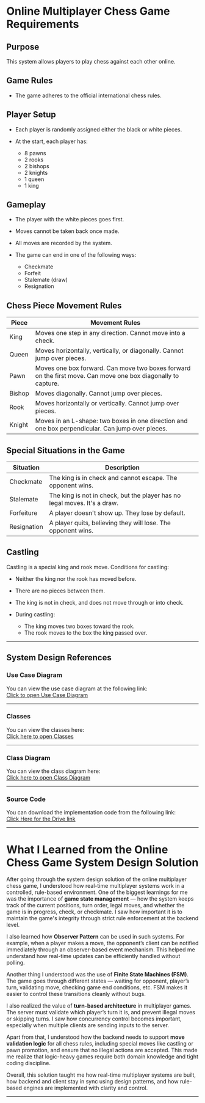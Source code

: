 # Online Multiplayer Chess Game Requirements

## Purpose

This system allows players to play chess against each other online.

## Game Rules

* The game adheres to the official international chess rules.

## Player Setup

* Each player is randomly assigned either the black or white pieces.
* At the start, each player has:

  * 8 pawns
  * 2 rooks
  * 2 bishops
  * 2 knights
  * 1 queen
  * 1 king

## Gameplay

* The player with the white pieces goes first.
* Moves cannot be taken back once made.
* All moves are recorded by the system.
* The game can end in one of the following ways:

  * Checkmate
  * Forfeit
  * Stalemate (draw)
  * Resignation

## Chess Piece Movement Rules

| Piece  | Movement Rules                                                                                               |
| ------ | ------------------------------------------------------------------------------------------------------------ |
| King   | Moves one step in any direction. Cannot move into a check.                                                   |
| Queen  | Moves horizontally, vertically, or diagonally. Cannot jump over pieces.                                      |
| Pawn   | Moves one box forward. Can move two boxes forward on the first move. Can move one box diagonally to capture. |
| Bishop | Moves diagonally. Cannot jump over pieces.                                                                   |
| Rook   | Moves horizontally or vertically. Cannot jump over pieces.                                                   |
| Knight | Moves in an L-shape: two boxes in one direction and one box perpendicular. Can jump over pieces.             |

## Special Situations in the Game

| Situation   | Description                                                               |
| ----------- | ------------------------------------------------------------------------- |
| Checkmate   | The king is in check and cannot escape. The opponent wins.                |
| Stalemate   | The king is not in check, but the player has no legal moves. It's a draw. |
| Forfeiture  | A player doesn't show up. They lose by default.                           |
| Resignation | A player quits, believing they will lose. The opponent wins.              |

## Castling

Castling is a special king and rook move. Conditions for castling:

* Neither the king nor the rook has moved before.
* There are no pieces between them.
* The king is not in check, and does not move through or into check.
* During castling:

  * The king moves two boxes toward the rook.
  * The rook moves to the box the king passed over.

---

## System Design References

###  Use Case Diagram  
You can view the use case diagram at the following link:  
[Click to open Use Case Diagram](https://viewer.diagrams.net/?tags=%7B%7D&lightbox=1&target=blank&highlight=0000ff&edit=_blank&layers=1&nav=1&dark=1#R%3Cmxfile%3E%3Cdiagram%20name%3D%22Page-1%22%20id%3D%22ynTVcEyBGNndaVA7v8Mh%22%3E7V1bc5s4FP41nmkfkpHE%2FdG5tLuz7Uy6nb103zCoNhtAXsCJ01%2B%2F4iIMQo6xjQTO9CETECDgfN85OufoCM%2B022j7MXHXq8%2FEx%2BEMAX870%2B5mCJm2ptF%2FectL2aLrOihblkngl21w1%2FA1%2BIGrRnbaJvBx2joxIyTMgnW70SNxjL2s1eYmCXlun%2FadhO27rt0l7jR89dyw2%2FpX4GerqhUBsDvwCw6WK3Zrkx2JXHZ21ZCuXJ88N5q0%2B5l2mxCSlVvR9haHufiYYMrrPuw5Wj9ZguOszwVz%2FM%2BVp4f3wZcvP%2F78FKS%2F6vPPV4ZZdvPkhpvqlWfIDGmHN98J7Zc%2BdvZSCcP8b0PYgau0gGpOT9DMNcX7Znecbi2r%2F0VHC9bwR4pv3RTTa%2B4Cd5m4Ed0i33Ok6N%2FtCqcp%2Ff%2FRjfIzvr6kGaYnmG60ppfGi3Td6JK%2B5YK%2FDW0rH5k1o9bTowxv8%2FZVFoW0AdJNNwyWMd32qARxQhuecJIFFPx5dSAKfD%2B%2F%2FOZ5FWT469r18r6eKddpW0I2sY9z4YL6dnkHeLsXIFjDTjUGkwhnyQs9hV0ATaO8ptIWpFsVd54b3IOscdXgnVa1uRXfl3XvO0bQjYoUxxDEEhCEk2xbEiJZNYQ%2BgKAc2JaTZQjEZIrEBA1DmqCcszUJ6Xs0yUuwm%2BVakT8iApu139ylRhcXu3PPo0hkfRWCvhQ1o%2FvoPSxkEOptzGwBtZEuggzKQswE8hALyTKIa4ToHtlMExcdtXFxNAEuUICLLQ0WqECR8hFnWYw0E8QEcJhAIDBwtQuiBhQkD5R%2FSaEqk4akliyDBALBmGMZKiHR5EHyFODn%2FJmLp8hBSSeJimH2URSkVFF0eagkOM390imrCW%2B5akE31cRWCoghD5DIfcwHk4g8TRQO3mrZugAOtfpxfsC5F4516OZv%2F2WDcTxJPADg1MMxRx9FRPHdsHj8TsjjJOFABrrmIu4JDOu2dEAe3Odp6oeBOHsl1A9TKRwSw%2FoKjt%2Fi4j0mCYjGASJOtagExJIYtTNAgng5STgAl%2FgSw6ErhUNitF7BcROkK7KeJCDdEQQaIo9X6QhiSYzVfeyFVDz0FBqMbMJpWi1b46MQKMDEUen2WjKDdTcMyoTwHizKZj944pvStRsfdWuwcL3HZZHvv%2FJISJLyeJa4ccoAyk9rHAtz6V75bvL4Llku3lEBUwkC9u99%2BT8%2Fggyj3GluvH8vDrzaEVf5Hp3poNYbT4qQujN2WGxJzVN4JPGnHBh3ABEOpGoBkZinWITEoyEYmz6Kq%2F1jzQV7DjZLz26jCRQURwucHLjFhFQUAZtjhIa6jBDm3B1pjJCYKnF9v%2BZDgl%2FV00HoQHycuBm5JEYgp4fRVjsLY0lM1kRuEGduMRNDkZpoBIQAD4opyhCode1ECRteRrE%2Fz6uR6F5MYtyWS7t8gkoiefm7ufOtOq%2FYuds2D929zJrlJ9jvVDNxkqW%2BmpsscfbK%2B5h7IGgI2BDIl7UlOKT0eWo%2Fh0jo1R0eSFAwd8tg4rUOcMClZJN4uLpsh12nJ4fvCZpcT6UoOj0VLKhf%2FAxiSEwdPdDQ%2BJXxlaNfunLX%2BeYmCudeboV3pU6f3AUOH0gaZAHJS54WJMtINOvWQmVkeHU2O4GayC8WVYXUk3qDqzOzE2egBu09qN1vM2oJ%2Bs%2Bl7qxG6bHlWs%2BKJKFZ7n4I8vcrjMB%2Bm7INssKkXBvV3rfGkZ1JyXeYRdnZofKi4S1RqcivWSKrr8kyDpqsWvnPtE%2BQdwsQ0E80UFA3DnUl2ULZ5yfvpsv145kOx%2BK5PUGeG3yu2eFLJ3vz3ORnEWw%2BZpLN8%2FMzohfBc9jXojvUtDa4Dq41YBzge7H3gJOAgpEXSw%2BuBM4ElUDv5Il45vZWgrryuO6Kr9mWrQTnp6CnqwQtx6a3GrQcG3BAAQbkutU7FhvRsYEWHzL3d2wgz3XeXZfN9fOz25PlOuzN9CEZC9QRkV8qAO2TiYj4rK6tOAdgn5%2FVvwgi9o0lx%2FKwzSka3I6HfbJzofEetqPauRDNVQyRBL0GGmq7qqZ9iDhnuqqHSaIfJMlFZEgpA%2FV2VxpLZquiTY%2FVhReVO0dvhBkaixbqzKxqD07WrMo1ss22QXEMfWyDor0R2tQL%2Fjuz6KpoI5pzuWSDctjvvgxmGAbHDKCYGcy3ksqMRkpBPjfKFedvgBvAanPD4XvaQw2KVVEgzE5b5yek%2Bx%2BZ%2F24AZEufdlQruxyWeKJJlmFGst3AVZIPmJKzuEPET5fBSahz9srgkxCy7RUS0Gag6oG5HwW9VwBNtXgA2Z3FpsLVEEqrBxxRkv0MZRelWupct%2Fys36jajDpTkJp1ojp3uaIpTgQ6ooz0wMRQRgtzXFpwZRO7ZYMXSAtRfvhy7YU1LXthnVqycDoxjvVJkcFPuxmWCqd04HztyLwbNSGLAD9hZfJkmSDvEF%2FaYBvg9Wfr2F1bSfg0cIp4ZKaiUZkKeQuJ1HtURzNV56M69p04ubwbOAE9Mu9GzTAj0HHZ1I%2FMgxFj4BTzuMQYd%2BoB2nyBBjw1Y6Ny6Ox8dsxWYJBqyfQkHivy8N10VbANdko8GvUfqA9HwbXjmC2e6rBvsd1xafK8E5nFplU0fjCf2WO8Hq7YlE1R1ASGzjWbUDu%2B6JqvNxX1JtlUQvCWFxhc1mIaNscyKcrb1iGb3dv8Az6eUe0XQIDGt8%2BXVQbdm5KH4%2FvBKGnylNTtE01w%2FjlSrivFc94QHDcdIYWSlmW3XAZgmH2JCRC3TMXS0QF6ihwH6UtXjL48PuxsD7d%2Bi3eHzZNdCacTvfFZg4E86%2B4HfVkmTbJnLXG5wIz9hEUo2gNB7IUbv%2FyYf3Wofdkb%2B42LTo5eOGkr%2BiSttJ%2B4qM30T%2Fjlw88ruCFa8c84ogj%2B87%2Bz8xP%2BfvDbnc%2B3CH5uAmrDaD%2Fd3f26UjlW7H6lSrv%2FHw%3D%3D%3C%2Fdiagram%3E%3C%2Fmxfile%3E)

---

###  Classes  
You can view the classes here:  
[Click here to open Classes](https://viewer.diagrams.net/?tags=%7B%7D&lightbox=1&target=blank&highlight=0000ff&edit=_blank&layers=1&nav=1&page-id=Yhvb6GZMFiwhP_EUVGIg&dark=1#R%3Cmxfile%3E%3Cdiagram%20name%3D%22Page-1%22%20id%3D%22ynTVcEyBGNndaVA7v8Mh%22%3E7V1bc5s4FP41nmkfkpHE%2FdG5tLuz7Uy6nb103zCoNhtAXsCJ01%2B%2F4iIMQo6xjQTO9CETECDgfN85OufoCM%2B022j7MXHXq8%2FEx%2BEMAX870%2B5mCJm2ptF%2FectL2aLrOihblkngl21w1%2FA1%2BIGrRnbaJvBx2joxIyTMgnW70SNxjL2s1eYmCXlun%2FadhO27rt0l7jR89dyw2%2FpX4GerqhUBsDvwCw6WK3Zrkx2JXHZ21ZCuXJ88N5q0%2B5l2mxCSlVvR9haHufiYYMrrPuw5Wj9ZguOszwVz%2FM%2BVp4f3wZcvP%2F78FKS%2F6vPPV4ZZdvPkhpvqlWfIDGmHN98J7Zc%2BdvZSCcP8b0PYgau0gGpOT9DMNcX7Znecbi2r%2F0VHC9bwR4pv3RTTa%2B4Cd5m4Ed0i33Ok6N%2FtCqcp%2Ff%2FRjfIzvr6kGaYnmG60ppfGi3Td6JK%2B5YK%2FDW0rH5k1o9bTowxv8%2FZVFoW0AdJNNwyWMd32qARxQhuecJIFFPx5dSAKfD%2B%2F%2FOZ5FWT469r18r6eKddpW0I2sY9z4YL6dnkHeLsXIFjDTjUGkwhnyQs9hV0ATaO8ptIWpFsVd54b3IOscdXgnVa1uRXfl3XvO0bQjYoUxxDEEhCEk2xbEiJZNYQ%2BgKAc2JaTZQjEZIrEBA1DmqCcszUJ6Xs0yUuwm%2BVakT8iApu139ylRhcXu3PPo0hkfRWCvhQ1o%2FvoPSxkEOptzGwBtZEuggzKQswE8hALyTKIa4ToHtlMExcdtXFxNAEuUICLLQ0WqECR8hFnWYw0E8QEcJhAIDBwtQuiBhQkD5R%2FSaEqk4akliyDBALBmGMZKiHR5EHyFODn%2FJmLp8hBSSeJimH2URSkVFF0eagkOM390imrCW%2B5akE31cRWCoghD5DIfcwHk4g8TRQO3mrZugAOtfpxfsC5F4516OZv%2F2WDcTxJPADg1MMxRx9FRPHdsHj8TsjjJOFABrrmIu4JDOu2dEAe3Odp6oeBOHsl1A9TKRwSw%2FoKjt%2Fi4j0mCYjGASJOtagExJIYtTNAgng5STgAl%2FgSw6ErhUNitF7BcROkK7KeJCDdEQQaIo9X6QhiSYzVfeyFVDz0FBqMbMJpWi1b46MQKMDEUen2WjKDdTcMyoTwHizKZj944pvStRsfdWuwcL3HZZHvv%2FJISJLyeJa4ccoAyk9rHAtz6V75bvL4Llku3lEBUwkC9u99%2BT8%2Fggyj3GluvH8vDrzaEVf5Hp3poNYbT4qQujN2WGxJzVN4JPGnHBh3ABEOpGoBkZinWITEoyEYmz6Kq%2F1jzQV7DjZLz26jCRQURwucHLjFhFQUAZtjhIa6jBDm3B1pjJCYKnF9v%2BZDgl%2FV00HoQHycuBm5JEYgp4fRVjsLY0lM1kRuEGduMRNDkZpoBIQAD4opyhCode1ECRteRrE%2Fz6uR6F5MYtyWS7t8gkoiefm7ufOtOq%2FYuds2D929zJrlJ9jvVDNxkqW%2BmpsscfbK%2B5h7IGgI2BDIl7UlOKT0eWo%2Fh0jo1R0eSFAwd8tg4rUOcMClZJN4uLpsh12nJ4fvCZpcT6UoOj0VLKhf%2FAxiSEwdPdDQ%2BJXxlaNfunLX%2BeYmCudeboV3pU6f3AUOH0gaZAHJS54WJMtINOvWQmVkeHU2O4GayC8WVYXUk3qDqzOzE2egBu09qN1vM2oJ%2Bs%2Bl7qxG6bHlWs%2BKJKFZ7n4I8vcrjMB%2Bm7INssKkXBvV3rfGkZ1JyXeYRdnZofKi4S1RqcivWSKrr8kyDpqsWvnPtE%2BQdwsQ0E80UFA3DnUl2ULZ5yfvpsv145kOx%2BK5PUGeG3yu2eFLJ3vz3ORnEWw%2BZpLN8%2FMzohfBc9jXojvUtDa4Dq41YBzge7H3gJOAgpEXSw%2BuBM4ElUDv5Il45vZWgrryuO6Kr9mWrQTnp6CnqwQtx6a3GrQcG3BAAQbkutU7FhvRsYEWHzL3d2wgz3XeXZfN9fOz25PlOuzN9CEZC9QRkV8qAO2TiYj4rK6tOAdgn5%2FVvwgi9o0lx%2FKwzSka3I6HfbJzofEetqPauRDNVQyRBL0GGmq7qqZ9iDhnuqqHSaIfJMlFZEgpA%2FV2VxpLZquiTY%2FVhReVO0dvhBkaixbqzKxqD07WrMo1ss22QXEMfWyDor0R2tQL%2Fjuz6KpoI5pzuWSDctjvvgxmGAbHDKCYGcy3ksqMRkpBPjfKFedvgBvAanPD4XvaQw2KVVEgzE5b5yek%2Bx%2BZ%2F24AZEufdlQruxyWeKJJlmFGst3AVZIPmJKzuEPET5fBSahz9srgkxCy7RUS0Gag6oG5HwW9VwBNtXgA2Z3FpsLVEEqrBxxRkv0MZRelWupct%2Fys36jajDpTkJp1ojp3uaIpTgQ6ooz0wMRQRgtzXFpwZRO7ZYMXSAtRfvhy7YU1LXthnVqycDoxjvVJkcFPuxmWCqd04HztyLwbNSGLAD9hZfJkmSDvEF%2FaYBvg9Wfr2F1bSfg0cIp4ZKaiUZkKeQuJ1HtURzNV56M69p04ubwbOAE9Mu9GzTAj0HHZ1I%2FMgxFj4BTzuMQYd%2BoB2nyBBjw1Y6Ny6Ox8dsxWYJBqyfQkHivy8N10VbANdko8GvUfqA9HwbXjmC2e6rBvsd1xafK8E5nFplU0fjCf2WO8Hq7YlE1R1ASGzjWbUDu%2B6JqvNxX1JtlUQvCWFxhc1mIaNscyKcrb1iGb3dv8Az6eUe0XQIDGt8%2BXVQbdm5KH4%2FvBKGnylNTtE01w%2FjlSrivFc94QHDcdIYWSlmW3XAZgmH2JCRC3TMXS0QF6ihwH6UtXjL48PuxsD7d%2Bi3eHzZNdCacTvfFZg4E86%2B4HfVkmTbJnLXG5wIz9hEUo2gNB7IUbv%2FyYf3Wofdkb%2B42LTo5eOGkr%2BiSttJ%2B4qM30T%2Fjlw88ruCFa8c84ogj%2B87%2Bz8xP%2BfvDbnc%2B3CH5uAmrDaD%2Fd3f26UjlW7H6lSrv%2FHw%3D%3D%3C%2Fdiagram%3E%3Cdiagram%20id%3D%22Yhvb6GZMFiwhP_EUVGIg%22%20name%3D%22Page-2%22%3E7VvbcqM4EP0aV%2B0%2BeAsQtuNHX2ay2a2pSpWndp5lkLFmALFCxPZ%2B%2FeoG5pYJJOMKEPwCNLp1S31Ot5AnYBOc7ymMjl%2BIi%2FyJZbjnCdhOLAvY5oJfhOSiJPxnKIlHsatk5lWww%2F8hLUyLJdhFcaEgI8RnOCoKHRKGyGEFGaSUnIrFDsQv9hpBD1UEOwf6Vek37LKjllqGcX3xJ8LeMe16nr4JYFpaC%2BIjdMkpJwKfJmBDCWHqLjhvkC%2FMlxpG1fv8zNtsZBSFrEmFhx8ry%2F4OHv5ybcOGC%2FDt8Wk51a08QT%2FRGk%2Bsuc%2FbW0diyOyiDTH%2FNxHjXAeQejicgJURnbPHKSMRF9lSxNCZTaGPPVHK4WNDlEuvLfA7T19lP%2Fuy4EC4PnV9ixfTWC6RFS9gqf6qLa%2FJOW2LW0M1V%2ByCiyvdcllUlh2pGEi6KNN%2BzHyXNePcE%2BoiOtUvVjHxxRT8xARtTO2jA8ts%2FXyTqRHLYwfVKtxJHkIXnZVVsbTWC8arGOp9NXCI33MNIowcvawf5W0nFNjTn3dsFbq0nhBlmEPnSjn%2FVqLCWkPBVvW5JrzUwZc4eMAcn7iTsYBftia%2FPR0xQ7sICltsT5xSsm5E2%2Bj8LPKZGZ5yKkIkQIxeeBFdYTlTNTQJmfadej7lEH2uUfqYB3NLV4SaRbys6SvO8hsNtS1g1xog7DZcuCPw5mCLUGXUPY9puuHzLcb%2Fg%2Fsvct%2BkwMeYZxh%2B4bD3Gy%2F%2Be85aBcu8bLC%2BgK09L6MtaIi2tnEjtAUDRNvNEcXxmkDqjpDb3BX35CyySWnZrUrSKObZgtEoZ%2BgY%2FmK3vwGvQxFkmIRfcaBXugsZEm7OE3whG7mk1m5JJOy0JhS6mk%2FasUgXdKAoRqzfKniIbRIqKHHHIEviVynSF0a%2FKzO6Wc2fLLuG0a2b5U%2F2ABldxIgjlzf3wZhBygRvS7P2kcBR6PZ6%2FN3ctWqrwN%2B5NLanavjwgvROwqO674QKQ9k%2FtIwiAc6sakqbfeYppLSLW6W0swES4MpxSNIklxk5MK3S5xQwOunBxzwHD73ejT%2BWkb9SQS9dlQy8QpMPsVhl3vd46m%2FW5xPebp9HTxLWreEPJUKY28UIwV7WRAigLkU2bxUhLAYYITQNbscAoZGjjY7%2F9q9dVtHxFzWOby5rHH92K7%2B%2FG6Dfr9yAD3F0%2B9HtO%2BL25S3x93f75QDdXn7jvocB%2Bgej0%2Bj%2BbTcEze7tCLbWweq1Dnt5PkNq0Oa8Rse0cNSXzq8JDXs9G%2FkNG4%2Bjyqt3a95XjYATXiynQC8t%2BeFwsfZxzCaL7Sv0%2BRCYKE%2BcoNxBvI6ERC0hsaiAIU%2FMfFbEj9URGmOPDoSKG1G%2BMzurQwn9zEXpNIRhVGM%2FUHsc4mZfg9JNpGFGf7tLzFDw8ioe47%2B0CnQYfkLCdnEu%2Bsgi6bdwxfsjIKJxIQzprzZQbGukX5DkFsfI4o1YXKzk3rL4d4LD7ikwFHpegDI9A%2BOPWZWgzTqCNm91XtF8%2Fn%2B2TXkSzF%2BawYw4fRjHHPktgxyEMgr%2FpUCsO36pMGoddRYXY2n%2BRXhQnM907rNYobxEAuy6onrtzFOShK5IaLbGr1kHoBym2bNqmGbPalYBaB%2Bl8cfr%2F7jlu%2Fvr%2F%2BHBp%2F8B%3C%2Fdiagram%3E%3Cdiagram%20id%3D%22nGPVjhsjPKHJRLiRhvLJ%22%20name%3D%22Page-3%22%3E7Vxbb6M4FP41kXYfWIHJpTySy7SjKqOqqWaqfVk54AR3AVNjSpJfvzYYEpK0S9ppElI%2FAQfjc8HfOR9g0zIHweKawsgbExf5LaC7i5Y5bAEALGDxjZAsc4lh6WYumVPsStlaMMErJIW6lCbYRXGlISPEZziqCh0ShshhFRmklKTVZjPiV7VGcI52BBMH%2BrvSX9hlnpQCXV%2BfuEF47hWqu8WZABatpSD2oEvSDZE5apkDSgjL94LFAPkifEVg8uu%2BvXK2tIyikNW54P7%2Bn4efU9S2ntoBGw1uxtr9D0328gL9RHrcAl2f99ePhMlsKQPRfU6Enf0A0jkOW6atR4vyUGMk4qJ2JmJowTTo47lo5XDbEOXSdQ98by63mZ7ptmBGuD%2F7dIsTWpwNEZs3ALm%2B3Z5txyGJ6CPvj0ck77Kqhot3VHNZtC3zqDCmGJiFLmNT7R5bp4S6iGryhB0TX9yGN8JwSLh9NGNlvF%2Fvsgjktu3m7iXCOBFTXCdsOyE6re1RKo2PGcXhvHH2xwyyJM5dkEN3kosO9%2BRLDFaKYsTuUvcP3v7PakCaccd9wvttsvUkYedl%2FpS%2BrRhUVIIXRBnmRd7Oy9Qwq199WbSGuc4%2B4a1mflaxZ5hXUo4uFvDN0OC7qYcZmkTQET2mnPyUakTfaPFqjTbKys9JEyIBYnTJm8gLrLYkC5IvmcVxukE%2BulLmbfCOkjBBSXjmZd9rSsB3JCs4gCGAC2QIdz5cIqoIQn3Qvwk0BfwPA7%2BjV4FfHm8C39oD%2FM5n4d68QNzbbsBNVLBXsD9T2O%2Bt958Fe21qv0xWg9Ht4jkaRY%2FjyFu4F%2FlC4A4jft8U7GvD3iE%2BoXlQp4T454H5A%2Bz%2Fl%2BMXuR9y4GvcZxiOedqTz3JltA7M8o1JtqCabA3d7NR7ujLan5VuFctSMFQs65OB363ivtc5NclqK9Qr1CvUHxX1lnFq1HcU6hXqFeqPinpDvzo17LsK9gr2CvbHhT04OcfvKdgr2CvYHxf2bXBq2F8p2CvYK9gfF%2FYd64iwp99vU8N%2B6Gu3E%2FvGWJk9EscX%2Bdm0TxYK9AdMSyXp99AVY7qpM6kd4jfcgyj70p%2BZX%2FOjv0q79dNu72qbbpk1p6fy57GPJ97Z08pOI%2Fz8uCQacwfjabrSLjLxDjwUx30Cqavyb33sT8kCyWUUgLcUC7Ao5hVMr1XHziyRNXlBjkMRZJiEDziQI92FDAmYA50J2eEOfYkBnEQiTn1CYXOXtmRrc5rtwhyxQUJFTcyXYb3LkaaUdEPfWnFiWeCvmrOiwO8o6o%2B3yd9GJzHuruHk2bDY6se9d7lF%2FRoG6CdGqarrB3D6bLGOIVl9zZU7Z5ZTch9Ao32YZoQ08%2BAQgnpmXjh5an9IaNjou7G5anjOs8q7lwyf1o2AF704uwVyaIn5yK1e38cxa%2FWG7%2FDnS%2BTEjGKjjbnbzaNZIiVWHdCzR4RveeHH%2BTODPkUzQsWOaH82y%2Fsv5Y2O0d2eJdfbfaNjgn3kr2j428kfuGTyN1nGDAX%2FP4gV%2FSsugQ7DL0jELt4gHyWR%2FkipOH0CRDSusJDmegPFN%2BLiLybZ92JVxGsVcTGSG1vEnwgOz8%2BBi6nO5tbLGaOj9%2Fa8nTE7%2Bwq0cfjbGX64%2Fh9Zdu56%2FV83c%2FQf%3C%2Fdiagram%3E%3C%2Fmxfile%3E)


---

###  Class Diagram 
You can view the class diagram here:  
[Click here to open Class Diagram](https://viewer.diagrams.net/?tags=%7B%7D&lightbox=1&target=blank&highlight=0000ff&edit=_blank&layers=1&nav=1&page-id=nGPVjhsjPKHJRLiRhvLJ&dark=1#R%3Cmxfile%3E%3Cdiagram%20name%3D%22Page-1%22%20id%3D%22ynTVcEyBGNndaVA7v8Mh%22%3E7V1bc5s4FP41nmkfkpHE%2FdG5tLuz7Uy6nb103zCoNhtAXsCJ01%2B%2F4iIMQo6xjQTO9CETECDgfN85OufoCM%2B022j7MXHXq8%2FEx%2BEMAX870%2B5mCJm2ptF%2FectL2aLrOihblkngl21w1%2FA1%2BIGrRnbaJvBx2joxIyTMgnW70SNxjL2s1eYmCXlun%2FadhO27rt0l7jR89dyw2%2FpX4GerqhUBsDvwCw6WK3Zrkx2JXHZ21ZCuXJ88N5q0%2B5l2mxCSlVvR9haHufiYYMrrPuw5Wj9ZguOszwVz%2FM%2BVp4f3wZcvP%2F78FKS%2F6vPPV4ZZdvPkhpvqlWfIDGmHN98J7Zc%2BdvZSCcP8b0PYgau0gGpOT9DMNcX7Znecbi2r%2F0VHC9bwR4pv3RTTa%2B4Cd5m4Ed0i33Ok6N%2FtCqcp%2Ff%2FRjfIzvr6kGaYnmG60ppfGi3Td6JK%2B5YK%2FDW0rH5k1o9bTowxv8%2FZVFoW0AdJNNwyWMd32qARxQhuecJIFFPx5dSAKfD%2B%2F%2FOZ5FWT469r18r6eKddpW0I2sY9z4YL6dnkHeLsXIFjDTjUGkwhnyQs9hV0ATaO8ptIWpFsVd54b3IOscdXgnVa1uRXfl3XvO0bQjYoUxxDEEhCEk2xbEiJZNYQ%2BgKAc2JaTZQjEZIrEBA1DmqCcszUJ6Xs0yUuwm%2BVakT8iApu139ylRhcXu3PPo0hkfRWCvhQ1o%2FvoPSxkEOptzGwBtZEuggzKQswE8hALyTKIa4ToHtlMExcdtXFxNAEuUICLLQ0WqECR8hFnWYw0E8QEcJhAIDBwtQuiBhQkD5R%2FSaEqk4akliyDBALBmGMZKiHR5EHyFODn%2FJmLp8hBSSeJimH2URSkVFF0eagkOM390imrCW%2B5akE31cRWCoghD5DIfcwHk4g8TRQO3mrZugAOtfpxfsC5F4516OZv%2F2WDcTxJPADg1MMxRx9FRPHdsHj8TsjjJOFABrrmIu4JDOu2dEAe3Odp6oeBOHsl1A9TKRwSw%2FoKjt%2Fi4j0mCYjGASJOtagExJIYtTNAgng5STgAl%2FgSw6ErhUNitF7BcROkK7KeJCDdEQQaIo9X6QhiSYzVfeyFVDz0FBqMbMJpWi1b46MQKMDEUen2WjKDdTcMyoTwHizKZj944pvStRsfdWuwcL3HZZHvv%2FJISJLyeJa4ccoAyk9rHAtz6V75bvL4Llku3lEBUwkC9u99%2BT8%2Fggyj3GluvH8vDrzaEVf5Hp3poNYbT4qQujN2WGxJzVN4JPGnHBh3ABEOpGoBkZinWITEoyEYmz6Kq%2F1jzQV7DjZLz26jCRQURwucHLjFhFQUAZtjhIa6jBDm3B1pjJCYKnF9v%2BZDgl%2FV00HoQHycuBm5JEYgp4fRVjsLY0lM1kRuEGduMRNDkZpoBIQAD4opyhCode1ECRteRrE%2Fz6uR6F5MYtyWS7t8gkoiefm7ufOtOq%2FYuds2D929zJrlJ9jvVDNxkqW%2BmpsscfbK%2B5h7IGgI2BDIl7UlOKT0eWo%2Fh0jo1R0eSFAwd8tg4rUOcMClZJN4uLpsh12nJ4fvCZpcT6UoOj0VLKhf%2FAxiSEwdPdDQ%2BJXxlaNfunLX%2BeYmCudeboV3pU6f3AUOH0gaZAHJS54WJMtINOvWQmVkeHU2O4GayC8WVYXUk3qDqzOzE2egBu09qN1vM2oJ%2Bs%2Bl7qxG6bHlWs%2BKJKFZ7n4I8vcrjMB%2Bm7INssKkXBvV3rfGkZ1JyXeYRdnZofKi4S1RqcivWSKrr8kyDpqsWvnPtE%2BQdwsQ0E80UFA3DnUl2ULZ5yfvpsv145kOx%2BK5PUGeG3yu2eFLJ3vz3ORnEWw%2BZpLN8%2FMzohfBc9jXojvUtDa4Dq41YBzge7H3gJOAgpEXSw%2BuBM4ElUDv5Il45vZWgrryuO6Kr9mWrQTnp6CnqwQtx6a3GrQcG3BAAQbkutU7FhvRsYEWHzL3d2wgz3XeXZfN9fOz25PlOuzN9CEZC9QRkV8qAO2TiYj4rK6tOAdgn5%2FVvwgi9o0lx%2FKwzSka3I6HfbJzofEetqPauRDNVQyRBL0GGmq7qqZ9iDhnuqqHSaIfJMlFZEgpA%2FV2VxpLZquiTY%2FVhReVO0dvhBkaixbqzKxqD07WrMo1ss22QXEMfWyDor0R2tQL%2Fjuz6KpoI5pzuWSDctjvvgxmGAbHDKCYGcy3ksqMRkpBPjfKFedvgBvAanPD4XvaQw2KVVEgzE5b5yek%2Bx%2BZ%2F24AZEufdlQruxyWeKJJlmFGst3AVZIPmJKzuEPET5fBSahz9srgkxCy7RUS0Gag6oG5HwW9VwBNtXgA2Z3FpsLVEEqrBxxRkv0MZRelWupct%2Fys36jajDpTkJp1ojp3uaIpTgQ6ooz0wMRQRgtzXFpwZRO7ZYMXSAtRfvhy7YU1LXthnVqycDoxjvVJkcFPuxmWCqd04HztyLwbNSGLAD9hZfJkmSDvEF%2FaYBvg9Wfr2F1bSfg0cIp4ZKaiUZkKeQuJ1HtURzNV56M69p04ubwbOAE9Mu9GzTAj0HHZ1I%2FMgxFj4BTzuMQYd%2BoB2nyBBjw1Y6Ny6Ox8dsxWYJBqyfQkHivy8N10VbANdko8GvUfqA9HwbXjmC2e6rBvsd1xafK8E5nFplU0fjCf2WO8Hq7YlE1R1ASGzjWbUDu%2B6JqvNxX1JtlUQvCWFxhc1mIaNscyKcrb1iGb3dv8Az6eUe0XQIDGt8%2BXVQbdm5KH4%2FvBKGnylNTtE01w%2FjlSrivFc94QHDcdIYWSlmW3XAZgmH2JCRC3TMXS0QF6ihwH6UtXjL48PuxsD7d%2Bi3eHzZNdCacTvfFZg4E86%2B4HfVkmTbJnLXG5wIz9hEUo2gNB7IUbv%2FyYf3Wofdkb%2B42LTo5eOGkr%2BiSttJ%2B4qM30T%2Fjlw88ruCFa8c84ogj%2B87%2Bz8xP%2BfvDbnc%2B3CH5uAmrDaD%2Fd3f26UjlW7H6lSrv%2FHw%3D%3D%3C%2Fdiagram%3E%3Cdiagram%20id%3D%22Yhvb6GZMFiwhP_EUVGIg%22%20name%3D%22Page-2%22%3E7VvbcqM4EP0aV%2B0%2BeAsQtuNHX2ay2a2pSpWndp5lkLFmALFCxPZ%2B%2FeoG5pYJJOMKEPwCNLp1S31Ot5AnYBOc7ymMjl%2BIi%2FyJZbjnCdhOLAvY5oJfhOSiJPxnKIlHsatk5lWww%2F8hLUyLJdhFcaEgI8RnOCoKHRKGyGEFGaSUnIrFDsQv9hpBD1UEOwf6Vek37LKjllqGcX3xJ8LeMe16nr4JYFpaC%2BIjdMkpJwKfJmBDCWHqLjhvkC%2FMlxpG1fv8zNtsZBSFrEmFhx8ry%2F4OHv5ybcOGC%2FDt8Wk51a08QT%2FRGk%2Bsuc%2FbW0diyOyiDTH%2FNxHjXAeQejicgJURnbPHKSMRF9lSxNCZTaGPPVHK4WNDlEuvLfA7T19lP%2Fuy4EC4PnV9ixfTWC6RFS9gqf6qLa%2FJOW2LW0M1V%2ByCiyvdcllUlh2pGEi6KNN%2BzHyXNePcE%2BoiOtUvVjHxxRT8xARtTO2jA8ts%2FXyTqRHLYwfVKtxJHkIXnZVVsbTWC8arGOp9NXCI33MNIowcvawf5W0nFNjTn3dsFbq0nhBlmEPnSjn%2FVqLCWkPBVvW5JrzUwZc4eMAcn7iTsYBftia%2FPR0xQ7sICltsT5xSsm5E2%2Bj8LPKZGZ5yKkIkQIxeeBFdYTlTNTQJmfadej7lEH2uUfqYB3NLV4SaRbys6SvO8hsNtS1g1xog7DZcuCPw5mCLUGXUPY9puuHzLcb%2Fg%2Fsvct%2BkwMeYZxh%2B4bD3Gy%2F%2Be85aBcu8bLC%2BgK09L6MtaIi2tnEjtAUDRNvNEcXxmkDqjpDb3BX35CyySWnZrUrSKObZgtEoZ%2BgY%2FmK3vwGvQxFkmIRfcaBXugsZEm7OE3whG7mk1m5JJOy0JhS6mk%2FasUgXdKAoRqzfKniIbRIqKHHHIEviVynSF0a%2FKzO6Wc2fLLuG0a2b5U%2F2ABldxIgjlzf3wZhBygRvS7P2kcBR6PZ6%2FN3ctWqrwN%2B5NLanavjwgvROwqO674QKQ9k%2FtIwiAc6sakqbfeYppLSLW6W0swES4MpxSNIklxk5MK3S5xQwOunBxzwHD73ejT%2BWkb9SQS9dlQy8QpMPsVhl3vd46m%2FW5xPebp9HTxLWreEPJUKY28UIwV7WRAigLkU2bxUhLAYYITQNbscAoZGjjY7%2F9q9dVtHxFzWOby5rHH92K7%2B%2FG6Dfr9yAD3F0%2B9HtO%2BL25S3x93f75QDdXn7jvocB%2Bgej0%2Bj%2BbTcEze7tCLbWweq1Dnt5PkNq0Oa8Rse0cNSXzq8JDXs9G%2FkNG4%2Bjyqt3a95XjYATXiynQC8t%2BeFwsfZxzCaL7Sv0%2BRCYKE%2BcoNxBvI6ERC0hsaiAIU%2FMfFbEj9URGmOPDoSKG1G%2BMzurQwn9zEXpNIRhVGM%2FUHsc4mZfg9JNpGFGf7tLzFDw8ioe47%2B0CnQYfkLCdnEu%2Bsgi6bdwxfsjIKJxIQzprzZQbGukX5DkFsfI4o1YXKzk3rL4d4LD7ikwFHpegDI9A%2BOPWZWgzTqCNm91XtF8%2Fn%2B2TXkSzF%2BawYw4fRjHHPktgxyEMgr%2FpUCsO36pMGoddRYXY2n%2BRXhQnM907rNYobxEAuy6onrtzFOShK5IaLbGr1kHoBym2bNqmGbPalYBaB%2Bl8cfr%2F7jlu%2Fvr%2F%2BHBp%2F8B%3C%2Fdiagram%3E%3Cdiagram%20id%3D%22nGPVjhsjPKHJRLiRhvLJ%22%20name%3D%22Page-3%22%3E7V1bk6I4FP41Vu0%2B2AVBFB%2B99Fyqq7d6267d2X3ZQonKDBIm4Kj96zfhJoSgSIMC0i%2BNx3By%2B84lJzmxI002%2B89YtdbPSINGBwjaviNNOwBIPXFA%2FlHKwaOQP8GjrLCueTTxSJjp79AnBsW2ugbtWEEHIcPRrThxgUwTLpwYTcUY7eLFlsiI12qpK5ggzBaqkaT%2BrWvO2qcCQTh%2B8QXqq3VQdT%2F4ZqMGpX2CvVY1tIuQpMeONMEIOd7TZj%2BBBh2%2BYGC89z6lfBu2DEPTyfLC6%2Bt%2Fb3%2FNYW%2F4vbdxHidfnruvf3R9Lr9UY%2Bv3uAP6BuE3tmiTnYM%2FEP2fW9rO8UbFK93sSCPB2ocfuw6yCKnnkhy4d7qqoa9oqQVpG8SEeuRAnlb%2Bf7eeOUtYItIfXt30i67tQmRECgCvviTn0WKBtpSHx4%2BMiMcyXg0hJ6omNIulrTFtTADMoC4xWi2nrXOENYi7%2FhcjGxl0Gk4MwyXDbcClE453OstgINm2S8lXaOPomOpZhi0xRLdtu7XzG287WDdXtWu%2F7ajO1va64EN35pEu78ldgBVDGzovO%2B03Uv73%2BIDUY8YNRPjWufVo61Sr%2BXN8umIQqxL8gtjRiZEfeWZq6tqvsW%2B0pl6dY0RKLQ3XYi91YkmJdDkb8m8qksfdWnfgzFIXlOOOOD9hNZQ33KfaaDG0%2FMRpgmgDHXwgRYIXAJC9d3yHSVF872F39D6A7NPWEccj9JhU3%2BNZhcyPPgF58N2CC1wE0EAX4cVQDxC3HkJ2qT8paa3kf1jy%2B%2F244ItiLyn54pAj%2BXJZgi81UPBH2oY0sZX7Vu4rKveKcEWx785Hv2bvk8en%2FU%2Fr0fr2bK33WiNDAi86JPPWin1msV8gA2FvUOcIGdWQ%2BQva%2F4PIL9Q%2B1IH7mGfVfCZqz1%2FNhaN1oZavi7IdBIo0cLJkRU4urwSOtg29scLV7e29LNtSzQ9p14TeforH4Xhq1au0lcLWybqC3Id7MIHcSzf3snoNFPs%2FtxBGF1et3LdyXy257%2FVvLfdyA%2BX%2BFaEfrdi3Yl9Zse9Ltxb7fgPF%2Fsl0B64V%2FFbwqyr4t4%2BmDhoo%2BC%2FqrnXzW7GvrtgPB7cWe6WBYj%2FW7TWyWsFvBb%2Bqgg%2BuemgCf33aiaO3cfdpNvoivksDZNuN3D0do%2F153PKUwX1KPUa7r6ZGQV3XI9ULZNS8B5a74e82P%2BPef6t3s%2BvdYY91uDjHVLl6VwzOt35E8S6%2Fv492lv7z2wF1HW3yPN%2B9dxupeCdraNtjpGKt1b%2FZZX%2BO9tDPpwCkJM3EwjqxYEImO1YxRVbnzJwFhqqjI%2FNN3%2FhI11QHUjEHgkNpl3foLgC8teg4jRFW65vj4ibp1LsLK%2BhMtpjaRC8fK1dH6mLSjymt4dmoHnhIno6SeKejQBFW%2FdvT9l9R3oovn9XZT3HovP%2Fxum6uVf%2BsbuBfOty1hv0Cp97N2hF9tz5jCk%2FFlIrXB1DrPsxdj9TtwSUeasV6sfB0%2B9sWm7WejWj%2B8IpoldzJw7ftxoZYPdudAh9a9FxyZzA2dNvpDKY5%2BnMXOtH1sWHkDHf9%2FCyqEuMdENw1wifP8OveokGYwyXC9IGWr0yif1NCOqLCbqLJASHq%2FXFTj4PdtsK9P9Bk7292sB24OY%2Fi1v8LXlEXjv4L0rGzI95H6El%2FxFbcXgNCbMfckPr2RqU5tsGFJm6%2BbWvFM1lxiuTaWvHvSDer14HGmGeZCc8AQR7wwjP8u0EKCM%2FYu6%2FCpz8%2Fv37pz74vJv%2B9LH%2FIb40Mz7jrjtYqX7L%2BxA7dWnGHtY57LNDUat3%2Bam52X9qBp0jKdk274XlulQsmNcYIKgp7SQ4nsSM8FBY7d1DEGpVrAnlrVGZAiX4Z0btIyScTmTA%2BVhhtTY3ifiqEowS1xK2kZ8coMgI8HyCgYWiodBUVY88bFL%2BGF%2BTuPIcnP2SBmYE%2BM7A22uIF9F87ju1ZTmH8IWBEzMoKOglG7iSF%2Fc4%2Fb7y8%2B%2FzzRmYHH77Rrx4EAQSEf%2Bi3Dz2hHxCm%2B2j56SH66QVinXSKKpCLoAAEb6Q8UvpNTlWBTGKisyJGkZmrckDvYSgK4Z94VfzwErgLwI%2FwMBwqLH4GN8YPqBJ%2B8qscFkCEU%2B9Bka8Km%2FREwKwLF1FJMfePe4cgLn3nJx2dcwMtfniOsH8Ft%2BipLO2Ta9tdPGXAbhy38hnUFgjQ035DV6BKWUl4CiGQCkbocJgToKIonOGUgs4jp6AgWi5tWAqCh3fl8MhifEZAbu3DchKlK3s8Qf2FuzyMubqesUq%2FUKkqcElOcla49JKciLtzXcDwwns1A0xlgNBTEtOXGwocXmVDodhl7n1DoS8XBwUOr7KhUNbK%2BR6hoCSVem4ocHiVDYWSFsF3CYXhsDgocHiVDQXexVZFQOGBBnaYeIh0YxdTqRJw8q9IWNjQXebrgqaNhnwwGpJ%2Bg%2FdJeBYV%2BeC6NgrIB8dBFmZlI5J3X086VDRd3SBTe1vTvbkIQsQYfEDvJGD2uhMaPfL8T4R%2BxAr9cEhA7AHIUZSJhWHMmzOPdOqegygW09Nyr4JFUWRvd1bYTb%2FMcTiJjTknWJWNQ94FMjfAoae2MiCxLGUXBeKpvO8oENMzya4DRHmQ8MxzqkRxIDJbFn32d57KBuJl4d4igRhoNx%2BLYladOIjpRKEUKJ5KVjwLRXA9KLJbEwBIOaEIhGEcikC4cvw6qO4mUMyFxCsA8dSxzArpRCAojE6Uh3mByP5GnigpVwYiuAiIZ9e6HwLZNQzvqd8FLEDblXl4gIWdJOX1CQWJYQUywo7gQD1Eilm0gH1CaSdkped7tultY98YKLE3yIPXimLloODwH8cBzSUF1ZOBm0Yaj6ckUxVm9gMKZ%2BWpbN1bcJyRu%2BgZVGnVkxV46Z7AzYAH2BU5yH0yRmKvHAPsLzKVDTxerPJy71NolPd56gcEo9hMDyFdxfscJhbkbKA7uwJkdWmCVdk4TL9RPGvMXOqfSxgICBNDtYmnIkx1dYXVDXlCS9rVjp97S%2F7TnD%2FyL5HNzEuQOhmBp5lfcWkIUg7CNDA2M2Gjaxp9nZtwwDtn9rFfj2PX0mH0OwJZReLoU9ZGZkg%2BIB8xopNzxA7p1voZaZCW%2BB8%3D%3C%2Fdiagram%3E%3C%2Fmxfile%3E)

---


###  Source Code  
You can download the implementation code from the following link:  
[Click Here for the Drive link](https://drive.google.com/file/d/11tGBpjI6vsIg5vPrilIRodw_132PFp7T/view?usp=drive_link)

---

# What I Learned from the Online Chess Game System Design Solution

After going through the system design solution of the online multiplayer chess game, I understood how real-time multiplayer systems work in a controlled, rule-based environment. One of the biggest learnings for me was the importance of **game state management** — how the system keeps track of the current positions, turn order, legal moves, and whether the game is in progress, check, or checkmate. I saw how important it is to maintain the game's integrity through strict rule enforcement at the backend level.

I also learned how **Observer Pattern** can be used in such systems. For example, when a player makes a move, the opponent’s client can be notified immediately through an observer-based event mechanism. This helped me understand how real-time updates can be efficiently handled without polling.

Another thing I understood was the use of **Finite State Machines (FSM)**. The game goes through different states — waiting for opponent, player’s turn, validating move, checking game end conditions, etc. FSM makes it easier to control these transitions cleanly without bugs.

I also realized the value of **turn-based architecture** in multiplayer games. The server must validate which player’s turn it is, and prevent illegal moves or skipping turns. I saw how concurrency control becomes important, especially when multiple clients are sending inputs to the server.

Apart from that, I understood how the backend needs to support **move validation logic** for all chess rules, including special moves like castling or pawn promotion, and ensure that no illegal actions are accepted. This made me realize that logic-heavy games require both domain knowledge and tight coding discipline.

Overall, this solution taught me how real-time multiplayer systems are built, how backend and client stay in sync using design patterns, and how rule-based engines are implemented with clarity and control.

---